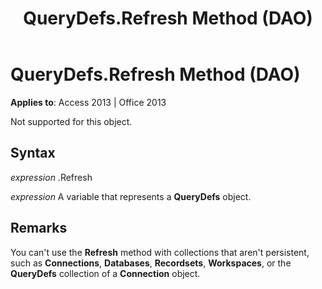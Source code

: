 ﻿---
title: QueryDefs.Refresh Method (DAO)
TOCTitle: Refresh Method
ms:assetid: 4379a02a-cc92-7cc5-969d-7102b5356e88
ms:mtpsurl: https://msdn.microsoft.com/en-us/library/Ff192942(v=office.15)
ms:contentKeyID: 48544501
ms.date: 09/18/2015
mtps_version: v=office.15
---

# QueryDefs.Refresh Method (DAO)


**Applies to**: Access 2013 | Office 2013

Not supported for this object.

## Syntax

*expression* .Refresh

*expression* A variable that represents a **QueryDefs** object.

## Remarks

You can't use the **Refresh** method with collections that aren't persistent, such as **Connections**, **Databases**, **Recordsets**, **Workspaces**, or the **QueryDefs** collection of a **Connection** object.

